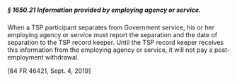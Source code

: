 ##### § 1650.21 Information provided by employing agency or service. #####

When a TSP participant separates from Government service, his or her employing agency or service must report the separation and the date of separation to the TSP record keeper. Until the TSP record keeper receives this information from the employing agency or service, it will not pay a post-employment withdrawal.

[84 FR 46421, Sept. 4, 2019]